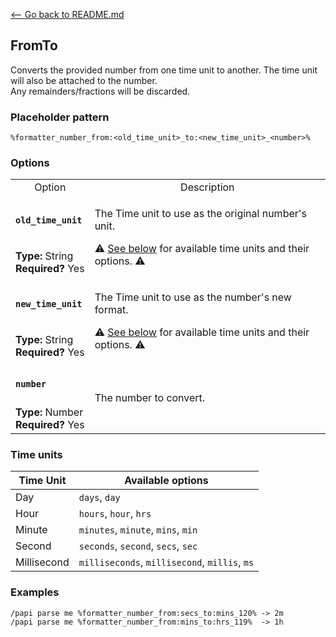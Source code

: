 [\<-- Go back to README.md](/README.md)

## FromTo

Converts the provided number from one time unit to another. The time unit will also be attached to the number.  
Any remainders/fractions will be discarded.

### Placeholder pattern

`%formatter_number_from:<old_time_unit>_to:<new_time_unit>_<number>%`

### Options

<table>
  <tr>
    <td align="center" nowrap="nowrap">Option</td>
    <td align="center" nowrap="nowrap">Description</td>
  </tr>
  <tr>
    <td nowrap="nowrap"><h4><code>old_time_unit</code></h4></td>
    <td rowspan="2">
      <p>The Time unit to use as the original number's unit.</p>
      <p>⚠️ <a href="#time-units">See below</a> for available time units and their options. ⚠️</p>
    </td>
  </tr>
  <tr>
    <td nowrap="nowrap"><b>Type:</b> String<br><b>Required?</b> Yes</td>
  </tr>
  <tr>
    <td nowrap="nowrap"><h4><code>new_time_unit</code></h4></td>
    <td rowspan="2">
      <p>The Time unit to use as the number's new format.</p>
      <p>⚠️ <a href="#time-units">See below</a> for available time units and their options. ⚠️</p>
    </td>
  </tr>
  <tr>
    <td nowrap="nowrap"><b>Type:</b> String<br><b>Required?</b> Yes</td>
  </tr>
  <tr>
    <td nowrap="nowrap"><h4><code>number</code></h4></td>
    <td rowspan="2">The number to convert.</td>
  </tr>
  <tr>
    <td nowrap="nowrap">
      <b>Type:</b> Number<br>
      <b>Required?</b> Yes
    </td>
  </tr>
</table>

### Time units

| Time Unit   | Available options                             |
|-------------|-----------------------------------------------|
| Day         | `days`, `day`                                 |
| Hour        | `hours`, `hour`, `hrs`                        |
| Minute      | `minutes`, `minute`, `mins`, `min`            |
| Second      | `seconds`, `second`, `secs`, `sec`            |
| Millisecond | `milliseconds`, `millisecond`, `millis`, `ms` |

### Examples
```
/papi parse me %formatter_number_from:secs_to:mins_120% -> 2m
/papi parse me %formatter_number_from:mins_to:hrs_119%  -> 1h
```
